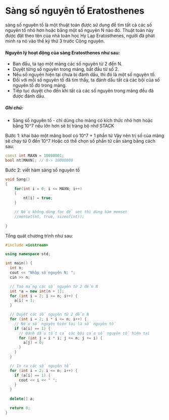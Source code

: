# Sàng số nguyên tố Eratosthenes

sàng số nguyên tố là một thuật toán được sử dụng để tìm tất cả các số nguyên tố nhỏ hơn hoặc bằng một số nguyên N nào đó. Thuật toán này được đặt theo tên của nhà toán học Hy Lạp Eratosthenes, người đã phát minh ra nó vào thế kỷ thứ 3 trước Công nguyên.

<h4>Nguyên lý hoạt động của sàng Eratosthenes như sau:</h4>

- Ban đầu, ta tạo một mảng các số nguyên từ 2 đến N.
- Duyệt từng số nguyên trong mảng, bắt đầu từ số 2.
- Nếu số nguyên hiện tại chưa bị đánh dấu, thì đó là một số nguyên tố.
- Đối với mỗi số nguyên tố đã tìm thấy, ta đánh dấu tất cả các bội của số nguyên tố đó trong mảng.
- Tiếp tục duyệt cho đến khi tất cả các số nguyên trong mảng đều đã được đánh dấu.

<h5>Ghi chú: </h5>

- Sàng số nguyên tố - chỉ dùng cho mảng có kích thức nhỏ hơn hoặc bằng 10^7 nếu lớn hơn sẽ bị tràng bộ nhớ STACK


Bước 1: khai báo một mảng bool có 10^7 + 1 phần tử 
Vậy nên trị số của mảng sẽ chạy từ 0 đến 10^7
Hoặc có thể chọn số phần tử cần sàng bằng cách sau:

```C++
const int MAXN = 10000001; 
bool nt[MAXN]; // 0-> 10000000
```

Bước 2: viết hàm sàng số nguyên tố
```C++
void Sang()
{
    for(int i = 0; i <= MAXN; i++)
    {
        nt[i] = true;
    }

    // Nếu không dùng for để set thì dùng hàm memset
    //menset(nt, true, sizeof(nt));
    
}
```

Tổng quát chương trình như sau:

```C++
#include <iostream>

using namespace std;

int main() {
  int n;
  cout << "Nhập số nguyên N: ";
  cin >> n;

  // Tạo mảng các số nguyên từ 2 đến N
  int *a = new int[n + 1];
  for (int i = 2; i <= n; i++) {
    a[i] = 1;
  }

  // Duyệt các số nguyên từ 2 đến N
  for (int i = 2; i * i <= n; i++) {
    // Nếu số nguyên hiện tại là số nguyên tố
    if (a[i] == 1) {
      // Đánh dấu tất cả các bội của số nguyên tố hiện tại
      for (int j = i * i; j <= n; j += i) {
        a[j] = 0;
      }
    }
  }

  // In ra các số nguyên tố
  for (int i = 2; i <= n; i++) {
    if (a[i] == 1) {
      cout << i << " ";
    }
  }
  
  delete[] a;

  return 0;
}
```